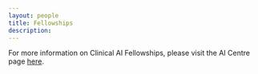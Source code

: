 ```yaml
---
layout: people
title: Fellowships
description:
---
```


For more information on Clinical AI Fellowships, please visit the AI Centre page [here](https://www.aicentre.co.uk/fellowships).
